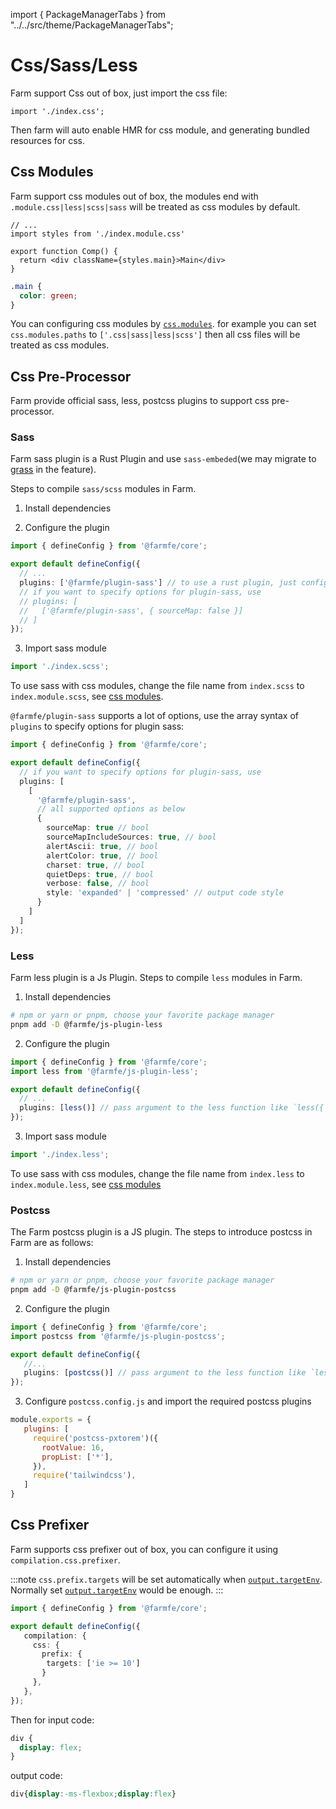 import { PackageManagerTabs } from "../../src/theme/PackageManagerTabs";


# Css/Sass/Less
Farm support Css out of box, just import the css file:

```tsx
import './index.css';
```

Then farm will auto enable HMR for css module, and generating bundled resources for css.

## Css Modules
Farm support css modules out of box, the modules end with `.module.css|less|scss|sass` will be treated as css modules by default.

```tsx title="comp.tsx"
// ...
import styles from './index.module.css'

export function Comp() {
  return <div className={styles.main}>Main</div>
}
```
```css title="index.module.css"
.main {
  color: green;
}
```
You can configuring css modules by [`css.modules`](/docs/config/compilation-options#cssmodules). for example you can set `css.modules.paths` to `['.css|sass|less|scss']` then all css files will be treated as css modules.

## Css Pre-Processor
Farm provide official sass, less, postcss plugins to support css pre-processor.

### Sass
Farm sass plugin is a Rust Plugin and use `sass-embeded`(we may migrate to [grass](https://github.com/connorskees/grass) in the feature).

Steps to compile `sass/scss` modules in Farm.
1. Install dependencies

<PackageManagerTabs command="pnpm add -D @farmfe/plugin-sass" />


2. Configure the plugin
```ts
import { defineConfig } from '@farmfe/core';

export default defineConfig({
  // ...
  plugins: ['@farmfe/plugin-sass'] // to use a rust plugin, just configure its package name as a string
  // if you want to specify options for plugin-sass, use
  // plugins: [
  //   ['@farmfe/plugin-sass', { sourceMap: false }]
  // ]
});
```

3. Import sass module
```ts
import './index.scss';
```

To use sass with css modules, change the file name from `index.scss` to `index.module.scss`, see [css modules](/docs/config/farm-config#cssmodules).

`@farmfe/plugin-sass` supports a lot of options, use the array syntax of `plugins` to specify options for plugin sass:

```ts
import { defineConfig } from '@farmfe/core';

export default defineConfig({
  // if you want to specify options for plugin-sass, use
  plugins: [
    [
      '@farmfe/plugin-sass',
      // all supported options as below
      {
        sourceMap: true // bool
        sourceMapIncludeSources: true, // bool
        alertAscii: true, // bool
        alertColor: true, // bool
        charset: true, // bool
        quietDeps: true, // bool
        verbose: false, // bool
        style: 'expanded' | 'compressed' // output code style
      }
    ]
  ]
});
```


### Less
Farm less plugin is a Js Plugin. Steps to compile `less` modules in Farm.

1. Install dependencies
```sh
# npm or yarn or pnpm, choose your favorite package manager
pnpm add -D @farmfe/js-plugin-less
```

2. Configure the plugin
```ts
import { defineConfig } from '@farmfe/core';
import less from '@farmfe/js-plugin-less';

export default defineConfig({
  // ...
  plugins: [less()] // pass argument to the less function like `less({ /* your options */ })` to specify less options
});
```

3. Import sass module
```ts
import './index.less';
```

To use sass with css modules, change the file name from `index.less` to `index.module.less`, see [css modules](/docs/config/farm-config#cssmodules)

### Postcss
The Farm postcss plugin is a JS plugin. The steps to introduce postcss in Farm are as follows:

1. Install dependencies
```sh
# npm or yarn or pnpm, choose your favorite package manager
pnpm add -D @farmfe/js-plugin-postcss
```

2. Configure the plugin
```ts
import { defineConfig } from '@farmfe/core';
import postcss from '@farmfe/js-plugin-postcss';

export default defineConfig({
   //...
   plugins: [postcss()] // pass argument to the less function like `less({ /* your options */ })` to specify less options
});
```

3. Configure `postcss.config.js` and import the required postcss plugins

```js title=postcss.config.js
module.exports = {
   plugins: [
     require('postcss-pxtorem')({
       rootValue: 16,
       propList: ['*'],
     }),
     require('tailwindcss'),
   ]
}
```

## Css Prefixer
Farm supports css prefixer out of box, you can configure it using `compilation.css.prefixer`.

:::note
`css.prefix.targets` will be set automatically when [`output.targetEnv`](/docs/config/compilation-options#output-targetenv). Normally set [`output.targetEnv`](/docs/config/compilation-options#output-targetenv) would be enough.
:::

```ts title="farm.config.ts"
import { defineConfig } from '@farmfe/core';

export default defineConfig({
   compilation: {
     css: {
       prefix: {
        targets: ['ie >= 10']
       }
     },
   },
});
```
Then for input code:
```css
div {
  display: flex;
}
```
output code:
```css
div{display:-ms-flexbox;display:flex}
```